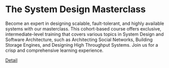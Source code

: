 # The System Design Masterclass

Become an expert in designing scalable, fault-tolerant, and highly available systems with our masterclass. This cohort-based course offers exclusive, intermediate-level training that covers various topics in System Design and Software Architecture, such as Architecting Social Networks, Building Storage Engines, and Designing High Throughput Systems. Join us for a crisp and comprehensive learning experience. 

[Detail](https://eduitfree.com/PMhS)